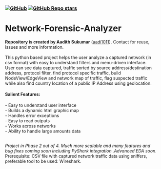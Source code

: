 <h3> <a href="https://github.com/aadi1011/Network-Analyzer/blob/master/LICENSE"><img alt="GitHub" src="https://img.shields.io/github/license/aadi1011/Network-Analyzer"></a>
<a href="https://github.com/aadi1011/Network-Analyzer"><img alt="GitHub Repo stars" src="https://img.shields.io/github/stars/aadi1011/Network-Analyzer?label=Stars&logo=github"></a></h3>

# Network-Forensic-Analyzer 
<b>Repository is created by Aadith Sukumar</b> (<a href="https://github.com/aadi1011/">aadi1011</a>). Contact for reuse, issues and more information.</br></br>
This python based project helps the user analyze a captured network (in csv format) with easy to understand filters and menu-driven interface.</br>
User can see data captured, traffic sorted by source address/destination address, protocol filter, find protocol specific traffic, build NodeView/EdgeView and network map of traffic, flag suspected traffic while also find country location of a public IP Address using geolocation. </br>
<h4>Salient Features: </h4>
- Easy to understand user interface</br> 
- Builds a dynamic html graphic map</br>
- Handles error exceptions </br>
- Easy to read outputs</br>
- Works across networks</br>
- Ability to handle large amounts data</br>

</br><i>Project in Phase 2 out of 4. Much more scalable and many features and bug fixes coming soon including PyShark integration
.Advanced EDA soon.</i></br>
Prerequisite: CSV file with captured network traffic data using sniffers, preferable tool to be used: Wireshark.
